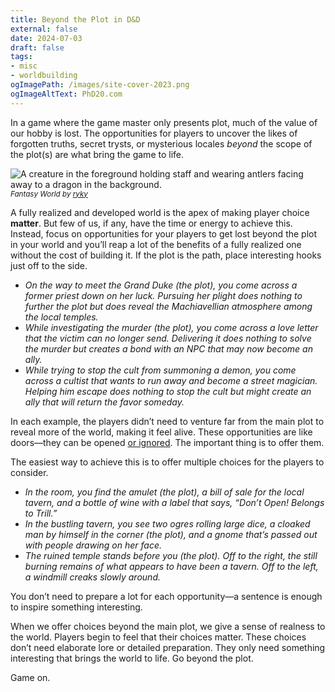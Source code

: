 ```yaml
---
title: Beyond the Plot in D&D
external: false
date: 2024-07-03
draft: false
tags: 
- misc
- worldbuilding
ogImagePath: /images/site-cover-2023.png
ogImageAltText: PhD20.com
---
```


In a game where the game master only presents plot, much of the value of our hobby is lost. The opportunities for players to uncover the likes of forgotten truths, secret trysts, or mysterious locales *beyond* the scope of the plot(s) are what bring the game to life.

![A creature in the foreground holding staff and wearing antlers facing away to a dragon in the background.](/images/fantasy_world_by_ryky_df3j26f-pre.png)
<small>*Fantasy World by [ryky](https://www.deviantart.com/ryky/art/Fantasy-World-912920775)*</small>

A fully realized and developed world is the apex of making player choice **matter**. But few of us, if any, have the time or energy to achieve this. Instead, focus on opportunities for your players to get lost beyond the plot in your world and you’ll reap a lot of the benefits of a fully realized one without the cost of building it. If the plot is the path, place interesting hooks just off to the side.

- *On the way to meet the Grand Duke (the plot), you come across a former priest down on her luck. Pursuing her plight does nothing to further the plot but does reveal the Machiavellian atmosphere among the local temples.*
- *While investigating the murder (the plot), you come across a love letter that the victim can no longer send. Delivering it does nothing to solve the murder but creates a bond with an NPC that may now become an ally.*
- *While trying to stop the cult from summoning a demon, you come across a cultist that wants to run away and become a street magician. Helping him escape does nothing to stop the cult but might create an ally that will return the favor someday.*

In each example, the players didn’t need to venture far from the main plot to reveal more of the world, making it feel alive. These opportunities are like doors—they can be opened [or ignored](/blog/make-lore-optional/). The important thing is to offer them. 

The easiest way to achieve this is to offer multiple choices for the players to consider. 

- *In the room, you find the amulet (the plot), a bill of sale for the local tavern, and a bottle of wine with a label that says, “Don’t Open! Belongs to Trill.”*
- *In the bustling tavern, you see two ogres rolling large dice, a cloaked man by himself in the corner (the plot), and a gnome that’s passed out with people drawing on her face.*
- *The ruined temple stands before you (the plot). Off to the right, the still burning remains of what appears to have been a tavern. Off to the left, a windmill creaks slowly around.*

You don’t need to prepare a lot for each opportunity—a sentence is enough to inspire something interesting.

When we offer choices beyond the main plot, we give a sense of realness to the world. Players begin to feel that their choices matter. These choices don’t need elaborate lore or detailed preparation. They only need something interesting that brings the world to life. Go beyond the plot.

Game on.